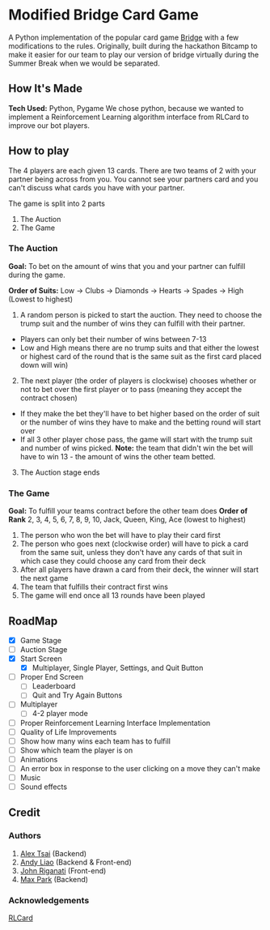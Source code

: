 # Modified Bridge Card Game
 A Python implementation of the popular card game [Bridge](https://en.wikipedia.org/wiki/Contract_bridge) with a few modifications to the rules. 
 Originally, built during the hackathon Bitcamp to make it easier for our team to play our version of bridge virtually during the Summer Break when we would be separated.

## How It's Made
**Tech Used:** Python, Pygame
We chose python, because we wanted to implement a Reinforcement Learning algorithm interface from RLCard to improve our bot players.

## How to play
The 4 players are each given 13 cards. 
There are two teams of 2 with your partner being across from you. You cannot see your partners card and you can't discuss what cards you have with your partner.

The game is split into 2 parts
1. The Auction
2. The Game
### The Auction
**Goal:** To bet on the amount of wins that you and your partner can fulfill during the game. 

**Order of Suits:** Low -> Clubs -> Diamonds -> Hearts -> Spades -> High (Lowest to highest)

1. A random person is picked to start the auction. They need to choose the trump suit and the number of wins they can fulfill with their partner.
  - Players can only bet their number of wins between 7-13
  - Low and High means there are no trump suits and that either the lowest or highest card of the round that is the same suit as the first card placed down will win)

2. The next player (the order of players is clockwise) chooses whether or not to bet over the first player or to pass (meaning they accept the contract chosen)
  - If they make the bet they'll have to bet higher based on the order of suit or the number of wins they have to make and the betting round will start over
  - If all 3 other player chose pass, the game will start with the trump suit and number of wins picked. **Note:** the team that didn't win the bet will have to win 13 - the amount of wins the other team betted.

3. The Auction stage ends

### The Game
**Goal:** To fulfill your teams contract before the other team does
**Order of Rank** 2, 3, 4, 5, 6, 7, 8, 9, 10, Jack, Queen, King, Ace (lowest to highest)
1. The person who won the bet will have to play their card first
2. The person who goes next (clockwise order) will have to pick a card from the same suit, unless they don't have any cards of that suit in which case they could choose any card from their deck
3. After all players have drawn a card from their deck, the winner will start the next game
4. The team that fulfills their contract first wins
5. The game will end once all 13 rounds have been played

## RoadMap
- [X] Game Stage
- [ ] Auction Stage
- [X] Start Screen
  - [X] Multiplayer, Single Player, Settings, and Quit Button
- [ ] Proper End Screen
  - [ ] Leaderboard
  - [ ] Quit and Try Again Buttons
- [ ] Multiplayer
  - [ ] 4-2 player mode
- [ ] Proper Reinforcement Learning Interface Implementation 
- [ ]  Quality of Life Improvements
  - [ ] Show how many wins each team has to fulfill
  - [ ] Show which team the player is on
  - [ ] Animations
  - [ ] An error box in response to the user clicking on a move they can't make
  - [ ] Music
  - [ ] Sound effects

## Credit
### Authors
1. [Alex Tsai](https://github.com/Sonikyu) (Backend)
2. [Andy Liao](https://github.com/AndyLiao1) (Backend & Front-end)
3. [John Riganati](https://github.com/JPR3) (Front-end)
5. [Max Park](https://github.com/Parkm465) (Backend)

### Acknowledgements
[RLCard](https://rlcard.org/index.html)
